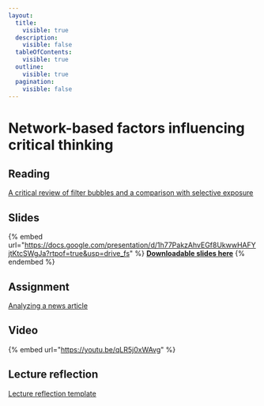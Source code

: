 ```yaml
---
layout:
  title:
    visible: true
  description:
    visible: false
  tableOfContents:
    visible: true
  outline:
    visible: true
  pagination:
    visible: false
---
```


# Network-based factors influencing critical thinking

## Reading

[A critical review of filter bubbles and a comparison with selective exposure](https://drive.google.com/file/d/1ipfYxxTL8HGwqA7UJV_EMHAgXeaH95kZ/view?usp=sharing)

## Slides

{% embed url="https://docs.google.com/presentation/d/1h77PakzAhvEGf8UkwwHAFYjtKtcSWgJa?rtpof=true&usp=drive_fs" %}
[**Downloadable slides here**](https://docs.google.com/presentation/d/1h77PakzAhvEGf8UkwwHAFYjtKtcSWgJa?rtpof=true\&usp=drive_fs)
{% endembed %}

## Assignment

[Analyzing a news article](https://docs.google.com/document/d/1hHRgxQyEjIL7cpPoUUSbDote8Do8o3Vx?rtpof=true\&usp=drive_fs)

## Video

{% embed url="https://youtu.be/qLR5j0xWAvg" %}

## Lecture reflection

[Lecture reflection template](https://docs.google.com/document/d/1-gngN1HjxZelhUKk8-o4ldTUCJj9xnI_?rtpof=true\&usp=drive_fs)
